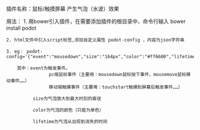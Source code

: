 插件名称：鼠标/触摸屏幕 产生气泡（水波）效果

用法：
	1. 用bower引入插件，在需要添加插件的根目录中，命令行输入 bower install podot 

	2. html文件中引入script标签,添加自定义属性 podot-config ，内容为json字符串

	3. eg： podot-config='{"event":"mousedown","size":"164px","color":"#ff6600","lifetime":1000}'

		其中：event为触发事件。	
					pc端鼠标事件（主要用：mousedown鼠标按下事件，mousemove鼠标移动事件……）
				    移动端触摸事件（主要用：touchstart触摸到屏幕后触发事件……）

			  size为气泡放大到最大时刻的直径

			  color为气泡的颜色（只能为单色）
			  
			  lifetime为气泡从出现到消失的时间
	          
